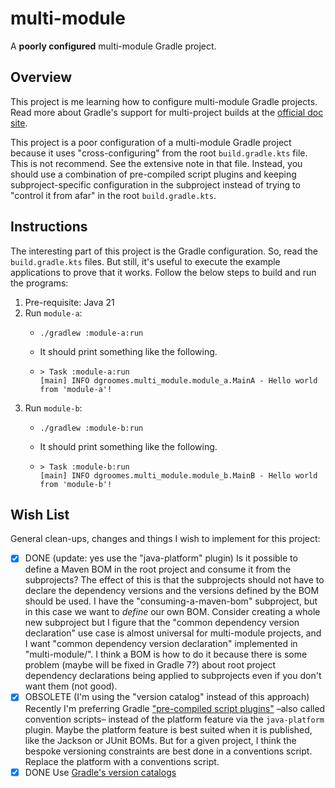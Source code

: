 # multi-module

A **poorly configured** multi-module Gradle project.


## Overview

This project is me learning how to configure multi-module Gradle projects. Read more about Gradle's support for
multi-project builds at the [official doc site](https://docs.gradle.org/current/userguide/kotlin_dsl.html#sec:multi_project_builds).

This project is a poor configuration of a multi-module Gradle project because it uses "cross-configuring" from the root
`build.gradle.kts` file. This is not recommend. See the extensive note in that file. Instead, you should use a
combination of pre-compiled script plugins and keeping subproject-specific configuration in the subproject instead of
trying to "control it from afar" in the root `build.gradle.kts`.


## Instructions

The interesting part of this project is the Gradle configuration. So, read the `build.gradle.kts` files. But still, it's
useful to execute the example applications to prove that it works. Follow the below steps to build and run the programs:

1. Pre-requisite: Java 21
2. Run `module-a`:
   - ```shell
     ./gradlew :module-a:run
     ```
   - It should print something like the following.
   - ```text
     > Task :module-a:run
     [main] INFO dgroomes.multi_module.module_a.MainA - Hello world from 'module-a'!
     ```
3. Run `module-b`:
   - ```shell
     ./gradlew :module-b:run
     ```
   - It should print something like the following.
   - ```text
     > Task :module-b:run
     [main] INFO dgroomes.multi_module.module_b.MainB - Hello world from 'module-b'!
     ```


## Wish List

General clean-ups, changes and things I wish to implement for this project:

- [x] DONE (update: yes use the "java-platform" plugin) Is it possible to define a Maven BOM in the root project and consume it from the subprojects? The effect of this is
  that the subprojects should not have to declare the dependency versions and the versions defined by the BOM should be
  used. I have the "consuming-a-maven-bom" subproject, but in this case we want to *define* our own BOM. Consider creating a
  whole new subproject but I figure that the "common dependency version declaration" use case is almost universal for
  multi-module projects, and I want "common dependency version declaration" implemented in "multi-module/". I think a BOM
  is how to do it because there is some problem (maybe will be fixed in Gradle 7?) about root project dependency declarations
  being applied to subprojects even if you don't want them (not good).
- [x] OBSOLETE (I'm using the "version catalog" instead of this approach) Recently I'm preferring Gradle ["pre-compiled script plugins"](https://github.com/dgroomes/http-client-server-playground/blob/main/buildSrc/src/main/kotlin/common.gradle.kts)
  –also called convention scripts– instead of the platform feature via the `java-platform` plugin. Maybe the platform
  feature is best suited when it is published, like the Jackson or JUnit BOMs. But for a given project, I think the
  bespoke versioning constraints are best done in a conventions script. Replace the platform with a conventions script. 
- [x] DONE Use [Gradle's version catalogs](https://docs.gradle.org/current/userguide/platforms.html#sub:version-catalog)
